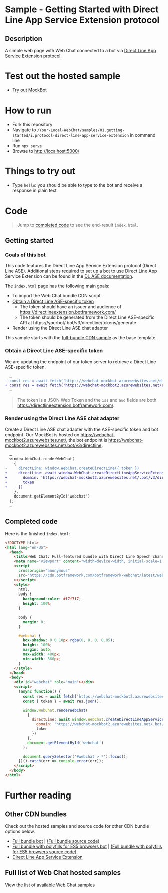 # Sample - Getting Started with Direct Line App Service Extension protocol

## Description

A simple web page with Web Chat connected to a bot via [Direct Line App Service Extension protocol](https://docs.microsoft.com/en-us/azure/bot-service/bot-service-channel-directline-extension?view=azure-bot-service-4.0).

# Test out the hosted sample

-  [Try out MockBot](https://microsoft.github.io/BotFramework-WebChat/01.getting-started/i.protocol-direct-line-app-service-extension)

# How to run

-  Fork this repository
-  Navigate to `/Your-Local-WebChat/samples/01.getting-started/i.protocol-direct-line-app-service-extension` in command line
-  Run `npx serve`
-  Browse to [http://localhost:5000/](http://localhost:5000/)

# Things to try out

-  Type `hello`: you should be able to type to the bot and receive a response in plain text

# Code

> Jump to [completed code](#completed-code) to see the end-result `index.html`.

## Getting started

### Goals of this bot

This code features the Direct Line App Service Extension protocol (Direct Line ASE). Additional steps required to set up a bot to use Direct Line App Service Extension can be found in the [DL ASE documentation](https://docs.microsoft.com/en-us/azure/bot-service/bot-service-channel-directline-extension?view=azure-bot-service-4.0).

The `index.html` page has the following main goals:

-  To import the Web Chat bundle CDN script
-  [Obtain a Direct Line ASE-specific token](obtain-a-direct-line-ase-specific-token)
   -  The token should have an issuer and audience of https://directlineextension.botframework.com/
   -  The token should be generated from the Direct Line ASE-specific API at https://yourbot/.bot/v3/directline/tokens/generate
-  Render using the Direct Line ASE chat adapter

This sample starts with the [full-bundle CDN sample](../a.full-bundle/README.md) as the base template.

### Obtain a Direct Line ASE-specific token

We are updating the endpoint of our token server to retrieve a Direct Line ASE-specific token.

```diff
  …
- const res = await fetch('https://webchat-mockbot.azurewebsites.net/directline/token', { method: 'POST' });
+ const res = await fetch('https://webchat-mockbot2.azurewebsites.net/api/token/directlinease', { method: 'POST' });
  …
```

> The token is a JSON Web Token and the `iss` and `aud` fields are both https://directlineextension.botframework.com/.

### Render using the Direct Line ASE chat adapter

Create a Direct Line ASE chat adapter with the ASE-specific token and bot endpoint. Our MockBot is hosted on https://webchat-mockbot2.azurewebsites.net/, the bot endpoint is https://webchat-mockbot2.azurewebsites.net/.bot/v3/directline.

```diff
  …
  window.WebChat.renderWebChat(
    {
-     directLine: window.WebChat.createDirectLine({ token })
+     directLine: await window.WebChat.createDirectLineAppServiceExtension({
+       domain: 'https://webchat-mockbot2.azurewebsites.net/.bot/v3/directline',
+       token
+     })
    },
    document.getElementById('webchat')
  );
  …
```

## Completed code

Here is the finished `index.html`:

<!-- prettier-ignore-start -->
```html
<!DOCTYPE html>
<html lang="en-US">
  <head>
    <title>Web Chat: Full-featured bundle with Direct Line Speech channel</title>
    <meta name="viewport" content="width=device-width, initial-scale=1.0" />
    <script
      crossorigin="anonymous"
      src="https://cdn.botframework.com/botframework-webchat/latest/webchat-minimal.js"
    ></script>
    <style>
      html,
      body {
        background-color: #f7f7f7;
        height: 100%;
      }

      body {
        margin: 0;
      }

      #webchat {
        box-shadow: 0 0 10px rgba(0, 0, 0, 0.05);
        height: 100%;
        margin: auto;
        max-width: 480px;
        min-width: 360px;
      }
    </style>
  </head>
  <body>
    <div id="webchat" role="main"></div>
    <script>
      (async function() {
        const res = await fetch('https://webchat-mockbot2.azurewebsites.net/api/token/directlinease', { method: 'POST' });
        const { token } = await res.json();

        window.WebChat.renderWebChat(
          {
            directLine: await window.WebChat.createDirectLineAppServiceExtension({
              domain: 'https://webchat-mockbot2.azurewebsites.net/.bot/v3/directline',
              token
            })
          },
          document.getElementById('webchat')
        );

        document.querySelector('#webchat > *').focus();
      })().catch(err => console.error(err));
    </script>
  </body>
</html>
```
<!-- prettier-ignore-end -->

# Further reading

## Other CDN bundles

Check out the hosted samples and source code for other CDN bundle options below.

-  [Full bundle bot](https://microsoft.github.io/BotFramework-WebChat/01.getting-started/a.full-bundle) | [(Full bundle source code)](https://github.com/microsoft/BotFramework-WebChat/tree/master/samples/01.getting-started/a.full-bundle)
-  [Full bundle with polyfills for ES5 browsers bot](https://microsoft.github.io/BotFramework-WebChat/01.getting-started/c.es5-bundle) | [(Full bundle with polyfills for ES5 browsers source code)](https://github.com/microsoft/BotFramework-WebChat/tree/master/samples/01.getting-started/c.es5-bundle)
-  [Direct Line App Service Extension](https://docs.microsoft.com/en-us/azure/bot-service/bot-service-channel-directline-extension?view=azure-bot-service-4.0)

## Full list of Web Chat hosted samples

View the list of [available Web Chat samples](https://github.com/microsoft/BotFramework-WebChat/tree/master/samples)
